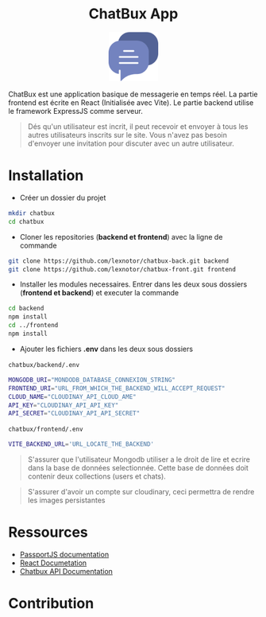 <!--markdownlint-disable no-inline-html-->
<h1 align="center">ChatBux App</h1>
<div align="center">
    <img src="https://github.com/lexnotor/chatbux-front/raw/c40fc04159b7ea67d46f32d3ceb73544033b76d2/src/assets/chat.png" alt="Computer Programmer Cartoon Png" width="100px"/>
</div>

<p>
    ChatBux est une application basique de messagerie en temps réel. La partie frontend est écrite en React (Initialisée avec Vite). Le partie backend utilise le framework ExpressJS comme serveur.
</p>

> Dés qu'un utilisateur est incrit, il peut recevoir et envoyer à tous les autres utilisateurs inscrits sur le site. Vous n'avez pas besoin d'envoyer une invitation pour discuter avec un autre utilisateur.

# Installation

* Créer un dossier du projet

```bash
mkdir chatbux
cd chatbux
```

* Cloner les repositories (**backend et frontend**) avec la ligne de commande
  
```bash
git clone https://github.com/lexnotor/chatbux-back.git backend
git clone https://github.com/lexnotor/chatbux-front.git frontend
```

* Installer les modules necessaires. Entrer dans les deux sous dossiers (**frontend et backend**) et executer la commande
  
```bash
cd backend
npm install
cd ../frontend
npm install
```

* Ajouter les fichiers **.env** dans les deux sous dossiers

```chatbux/backend/.env```
  
```bash
MONGODB_URI="MONDODB_DATABASE_CONNEXION_STRING"
FRONTEND_URI="URL_FROM_WHICH_THE_BACKEND_WILL_ACCEPT_REQUEST"
CLOUD_NAME="CLOUDINAY_API_CLOUD_AME"
API_KEY="CLOUDINAY_API_API_KEY"
API_SECRET="CLOUDINAY_API_API_SECRET"
```

```chatbux/frontend/.env```
  
```bash
VITE_BACKEND_URL='URL_LOCATE_THE_BACKEND'
```

> S'assurer que l'utilisateur Mongodb utiliser a le droit de lire et ecrire dans la base de données selectionnée. Cette base de données doit contenir deux collections (users et chats).
>

> S'assurer d'avoir un compte sur cloudinary, ceci permettra de rendre les images persistantes

# Ressources

* [PassportJS documentation](https://www.passportjs.org/docs/)
* [React Documetation](https://fr.reactjs.org/)
* [Chatbux API Documentation](https://documenter.getpostman.com/view/23647859/2s8YzP2Q3T)

# Contribution
